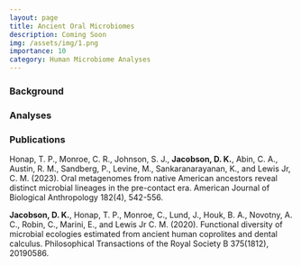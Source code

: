 ```yaml
---
layout: page
title: Ancient Oral Microbiomes
description: Coming Soon
img: /assets/img/1.png
importance: 10
category: Human Microbiome Analyses
---
```


### Background

### Analyses

### Publications

Honap, T. P., Monroe, C. R., Johnson, S. J., **Jacobson, D. K.**, Abin, C. A., Austin, R. M., Sandberg, P., Levine, M., Sankaranarayanan, K.,
and Lewis Jr, C. M. (2023). Oral metagenomes from native American ancestors reveal distinct microbial lineages in the pre-contact
era. American Journal of Biological Anthropology 182(4), 542-556.

**Jacobson, D. K.**, Honap, T. P., Monroe, C., Lund, J., Houk, B. A., Novotny, A. C., Robin, C., Marini, E., and Lewis Jr C. M. (2020).
Functional diversity of microbial ecologies estimated from ancient human coprolites and dental calculus. Philosophical
Transactions of the Royal Society B 375(1812), 20190586.